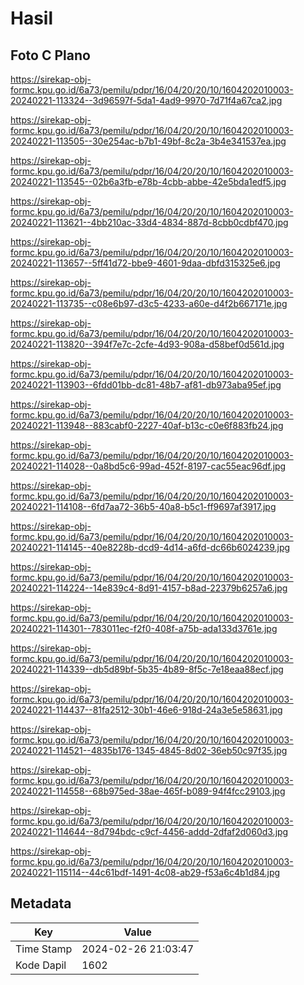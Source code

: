 # Hasil

## Foto C Plano

https://sirekap-obj-formc.kpu.go.id/6a73/pemilu/pdpr/16/04/20/20/10/1604202010003-20240221-113324--3d96597f-5da1-4ad9-9970-7d71f4a67ca2.jpg

https://sirekap-obj-formc.kpu.go.id/6a73/pemilu/pdpr/16/04/20/20/10/1604202010003-20240221-113505--30e254ac-b7b1-49bf-8c2a-3b4e341537ea.jpg

https://sirekap-obj-formc.kpu.go.id/6a73/pemilu/pdpr/16/04/20/20/10/1604202010003-20240221-113545--02b6a3fb-e78b-4cbb-abbe-42e5bda1edf5.jpg

https://sirekap-obj-formc.kpu.go.id/6a73/pemilu/pdpr/16/04/20/20/10/1604202010003-20240221-113621--4bb210ac-33d4-4834-887d-8cbb0cdbf470.jpg

https://sirekap-obj-formc.kpu.go.id/6a73/pemilu/pdpr/16/04/20/20/10/1604202010003-20240221-113657--5ff41d72-bbe9-4601-9daa-dbfd315325e6.jpg

https://sirekap-obj-formc.kpu.go.id/6a73/pemilu/pdpr/16/04/20/20/10/1604202010003-20240221-113735--c08e6b97-d3c5-4233-a60e-d4f2b667171e.jpg

https://sirekap-obj-formc.kpu.go.id/6a73/pemilu/pdpr/16/04/20/20/10/1604202010003-20240221-113820--394f7e7c-2cfe-4d93-908a-d58bef0d561d.jpg

https://sirekap-obj-formc.kpu.go.id/6a73/pemilu/pdpr/16/04/20/20/10/1604202010003-20240221-113903--6fdd01bb-dc81-48b7-af81-db973aba95ef.jpg

https://sirekap-obj-formc.kpu.go.id/6a73/pemilu/pdpr/16/04/20/20/10/1604202010003-20240221-113948--883cabf0-2227-40af-b13c-c0e6f883fb24.jpg

https://sirekap-obj-formc.kpu.go.id/6a73/pemilu/pdpr/16/04/20/20/10/1604202010003-20240221-114028--0a8bd5c6-99ad-452f-8197-cac55eac96df.jpg

https://sirekap-obj-formc.kpu.go.id/6a73/pemilu/pdpr/16/04/20/20/10/1604202010003-20240221-114108--6fd7aa72-36b5-40a8-b5c1-ff9697af3917.jpg

https://sirekap-obj-formc.kpu.go.id/6a73/pemilu/pdpr/16/04/20/20/10/1604202010003-20240221-114145--40e8228b-dcd9-4d14-a6fd-dc66b6024239.jpg

https://sirekap-obj-formc.kpu.go.id/6a73/pemilu/pdpr/16/04/20/20/10/1604202010003-20240221-114224--14e839c4-8d91-4157-b8ad-22379b6257a6.jpg

https://sirekap-obj-formc.kpu.go.id/6a73/pemilu/pdpr/16/04/20/20/10/1604202010003-20240221-114301--783011ec-f2f0-408f-a75b-ada133d3761e.jpg

https://sirekap-obj-formc.kpu.go.id/6a73/pemilu/pdpr/16/04/20/20/10/1604202010003-20240221-114339--db5d89bf-5b35-4b89-8f5c-7e18eaa88ecf.jpg

https://sirekap-obj-formc.kpu.go.id/6a73/pemilu/pdpr/16/04/20/20/10/1604202010003-20240221-114437--81fa2512-30b1-46e6-918d-24a3e5e58631.jpg

https://sirekap-obj-formc.kpu.go.id/6a73/pemilu/pdpr/16/04/20/20/10/1604202010003-20240221-114521--4835b176-1345-4845-8d02-36eb50c97f35.jpg

https://sirekap-obj-formc.kpu.go.id/6a73/pemilu/pdpr/16/04/20/20/10/1604202010003-20240221-114558--68b975ed-38ae-465f-b089-94f4fcc29103.jpg

https://sirekap-obj-formc.kpu.go.id/6a73/pemilu/pdpr/16/04/20/20/10/1604202010003-20240221-114644--8d794bdc-c9cf-4456-addd-2dfaf2d060d3.jpg

https://sirekap-obj-formc.kpu.go.id/6a73/pemilu/pdpr/16/04/20/20/10/1604202010003-20240221-115114--44c61bdf-1491-4c08-ab29-f53a6c4b1d84.jpg


## Metadata

| Key        | Value               |
| ---------- | ------------------- |
| Time Stamp | 2024-02-26 21:03:47 |
| Kode Dapil | 1602                |



